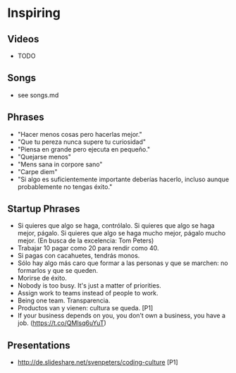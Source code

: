 Inspiring
=========



Videos
------
 * TODO

Songs
-----
 * see songs.md

Phrases
-------
 * "Hacer menos cosas pero hacerlas mejor."
 * "Que tu pereza nunca supere tu curiosidad"
 * "Piensa en grande pero ejecuta en pequeño."
 * "Quejarse menos"
 * "Mens sana in corpore sano"
 * "Carpe diem"
 * "Si algo es suficientemente importante deberías hacerlo, incluso aunque probablemente no tengas éxito."


Startup Phrases
---------------
 - Si quieres que algo se haga, contrólalo. Si quieres que algo se haga mejor, págalo. Si quieres que algo se haga mucho mejor, págalo mucho mejor. (En busca de la excelencia: Tom Peters)
 - Trabajar 10 pagar como 20 para rendir como 40.
 - Si pagas con cacahuetes, tendrás monos.
 - Sólo hay algo más caro que formar a las personas y que se marchen: no formarlos y que se queden.
 - Morirse de éxito.
 - Nobody is too busy. It's just a matter of priorities.
 - Assign work to teams instead of people to work.
 - Being one team. Transparencia.
 - Productos van y vienen: cultura se queda. [P1]
 - If your business depends on you, you don’t own a business, you have a job. (https://t.co/QMlsq6uYuT)


Presentations
-------------

* http://de.slideshare.net/svenpeters/coding-culture [P1]
